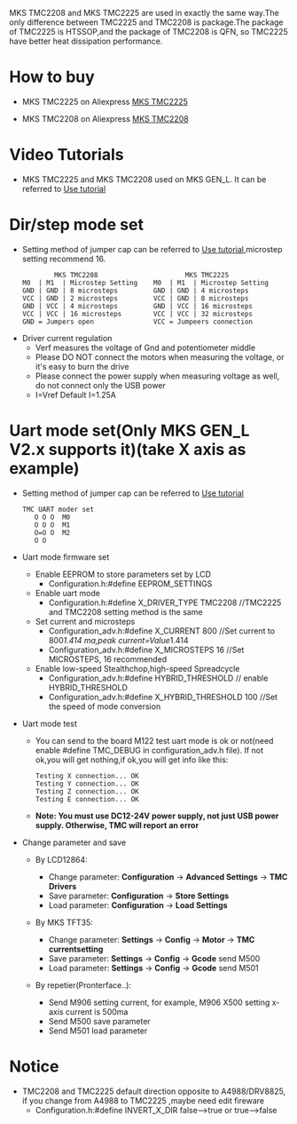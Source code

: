 MKS TMC2208 and MKS TMC2225 are used in exactly the same way.The only difference between TMC2225 and TMC2208 is package.The package of TMC2225 is HTSSOP,and the package of TMC2208 is QFN, so TMC2225 have better heat dissipation performance.

# How to buy
- MKS TMC2225 on Aliexpress  [MKS TMC2225](https://www.aliexpress.com/item/4001149124672.html)

- MKS TMC2208 on Aliexpress  [MKS TMC2208](https://www.aliexpress.com/item/32888980385.html)

# Video Tutorials
- MKS TMC2225 and MKS TMC2208 used on MKS GEN_L. It can be referred to [Use tutorial](https://www.youtube.com/watch?v=6RcrgmNvyeA)

# Dir/step mode set
- Setting method of jumper cap can be referred to [Use tutorial](https://www.youtube.com/watch?v=6RcrgmNvyeA),microstep setting recommend 16.
  ```
          MKS TMC2208                      MKS TMC2225                   
  M0  | M1  | Microstep Setting    M0  | M1  | Microstep Setting 
  GND | GND | 8 microsteps         GND | GND | 4 microsteps 
  VCC | GND | 2 microsteps         VCC | GND | 8 microsteps 
  GND | VCC | 4 microsteps         GND | VCC | 16 microsteps   
  VCC | VCC | 16 microsteps        VCC | VCC | 32 microsteps  
  GND = Jumpers open               VCC = Jumpeers connection
  ```
- Driver current regulation
  - Verf measures the voltage of Gnd and potentiometer middle
  - Please DO NOT connect the motors when measuring the voltage, or it's easy to burn the drive
  - Please connect the power supply when measuring voltage as well, do not connect only the USB power
  - I=Vref    Default I=1.25A

# Uart mode set(Only MKS GEN_L V2.x supports it)(take X axis as example)
- Setting method of jumper cap can be referred to [Use tutorial](https://www.youtube.com/watch?v=6RcrgmNvyeA)
  ```
  TMC UART moder set
     O O O  M0
     O O O  M1
     O=O O  M2
     O O 
  ```
- Uart mode firmware set
  - Enable EEPROM to store parameters set by LCD
    -  Configuration.h:#define EEPROM_SETTINGS
  - Enable uart mode
    -  Configuration.h:#define X_DRIVER_TYPE  TMC2208 //TMC2225 and TMC2208 setting method is the same
  - Set current and microsteps
    -  Configuration_adv.h:#define X_CURRENT       800 //Set current to 800*1.414 ma,peak current=Value*1.414
    -  Configuration_adv.h:#define X_MICROSTEPS    16  //Set MICROSTEPS, 16 recommended
  - Enable low-speed Stealthchop,high-speed Spreadcycle
    -  Configuration_adv.h:#define HYBRID_THRESHOLD           // enable HYBRID_THRESHOLD
    -  Configuration_adv.h:#define X_HYBRID_THRESHOLD     100 //Set the speed of mode conversion

- Uart mode test
  - You can send to the board  M122 test uart mode is ok or not(need enable #define TMC_DEBUG in configuration_adv.h file). If not ok,you will get nothing,if ok,you will get info like this: 
    ```
    Testing X connection... OK
    Testing Y connection... OK
    Testing Z connection... OK
    Testing E connection... OK
    ```
  - **Note: You must use DC12-24V power supply, not just USB power supply. Otherwise, TMC will report an error**

- Change parameter and save
  - By LCD12864: 
    - Change parameter: **Configuration** -> **Advanced Settings** -> **TMC Drivers** 
    - Save parameter: **Configuration** -> **Store Settings**
    - Load parameter: **Configuration** -> **Load Settings**

  - By MKS TFT35: 
    - Change parameter: **Settings** -> **Config** -> **Motor** -> **TMC currentsetting** 
    - Save parameter: **Settings** -> **Config** -> **Gcode**  send M500
    - Load parameter: **Settings** -> **Config** -> **Gcode**  send M501

  - By repetier(Pronterface..):
    - Send M906 setting current, for example, M906 X500 setting x-axis current is 500ma
    - Send M500 save parameter
    - Send M501 load parameter

# Notice
- TMC2208 and TMC2225 default direction opposite to A4988/DRV8825, if you change from A4988 to TMC2225 ,maybe need edit fireware
    - Configuration.h:#define INVERT_X_DIR  false-->true   or true-->false